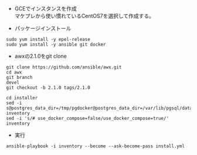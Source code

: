 * GCEでインスタンスを作成  
マケプレから使い慣れているCentOS7を選択して作成する。

* パッケージインストール
```
sudo yum install -y epel-release
sudo yum install -y ansible git docker

```

* awxの2.1.0をgit clone  
```
git clone https://github.com/ansible/awx.git
cd awx
git branch
devel
git checkout -b 2.1.0 tags/2.1.0

```

```
cd installer
sed -i s@postgres_data_dir=/tmp/pgdocker@postgres_data_dir=/var/lib/pgsql/data@ inventory
sed -i 's/# use_docker_compose=false/use_docker_compose=true/' inventory

```


* 実行
```
ansible-playbook -i inventory --become --ask-become-pass install.yml

```



